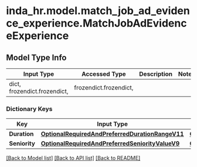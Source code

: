 # inda_hr.model.match_job_ad_evidence_experience.MatchJobAdEvidenceExperience

## Model Type Info
Input Type | Accessed Type | Description | Notes
------------ | ------------- | ------------- | -------------
dict, frozendict.frozendict,  | frozendict.frozendict,  |  | 

### Dictionary Keys
Key | Input Type | Accessed Type | Description | Notes
------------ | ------------- | ------------- | ------------- | -------------
**Duration** | [**OptionalRequiredAndPreferredDurationRangeV11**](OptionalRequiredAndPreferredDurationRangeV11.md) | [**OptionalRequiredAndPreferredDurationRangeV11**](OptionalRequiredAndPreferredDurationRangeV11.md) |  | 
**Seniority** | [**OptionalRequiredAndPreferredSeniorityValueV9**](OptionalRequiredAndPreferredSeniorityValueV9.md) | [**OptionalRequiredAndPreferredSeniorityValueV9**](OptionalRequiredAndPreferredSeniorityValueV9.md) |  | 

[[Back to Model list]](../../README.md#documentation-for-models) [[Back to API list]](../../README.md#documentation-for-api-endpoints) [[Back to README]](../../README.md)

